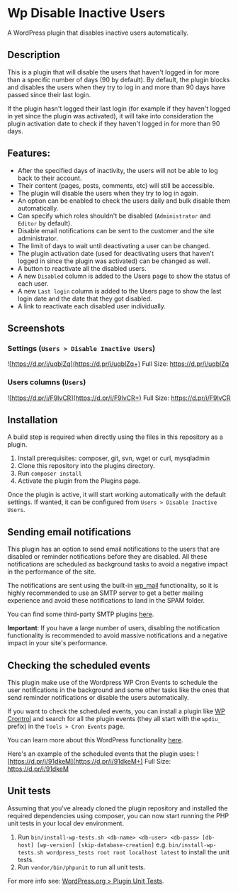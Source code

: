 # Wp Disable Inactive Users

A WordPress plugin that disables inactive users automatically.

## Description

This is a plugin that will disable the users that haven't logged in for more than a specific number of days (90 by default).
By default, the plugin blocks and disables the users when they try to log in and more than 90 days have passed since their last login. 

If the plugin hasn't logged their last login (for example if they haven't logged in yet since the plugin was activated), it will take into consideration the plugin activation date to check if they haven't logged in for more than 90 days.

## Features:
*   After the specified days of inactivity, the users will not be able to log back to their account.
*   Their content (pages, posts, comments, etc) will still be accessible.
*   The plugin will disable the users when they try to log in again.
*   An option can be enabled to check the users daily and bulk disable them automatically.
*   Can specify which roles shouldn't be disabled (`Administrator` and `Editor` by default).
*   Disable email notifications can be sent to the customer and the site administrator.
*   The limit of days to wait until deactivating a user can be changed.
*   The plugin activation date (used for deactivating users that haven't logged in since the plugin was activated) can be changed as well.
*   A button to reactivate all the disabled users.
*   A new `Disabled` column is added to the Users page to show the status of each user.
*   A new `Last login` column is added to the Users page to show the last login date and the date that they got disabled.
*   A link to reactivate each disabled user individually.

## Screenshots

### Settings (`Users > Disable Inactive Users`)
![https://d.pr/i/uqblZq](https://d.pr/i/uqblZq+) 
Full Size: https://d.pr/i/uqblZq

### Users columns (`Users`)
![https://d.pr/i/F9lvCR](https://d.pr/i/F9lvCR+) 
Full Size: https://d.pr/i/F9lvCR

## Installation
A build step is required when directly using the files in this repository as a plugin.
1. Install prerequisites: composer, git, svn, wget or curl, mysqladmin
2. Clone this repository into the plugins directory.
3. Run `composer install`
4. Activate the plugin from the Plugins page.

Once the plugin is active, it will start working automatically with the default settings.
If wanted, it can be configured from `Users > Disable Inactive Users`.

## Sending email notifications
This plugin has an option to send email notifications to the users that are disabled or reminder notifications before they are disabled. All these notifications are scheduled as background tasks to avoid a negative impact in the performance of the site. 

The notifications are sent using the built-in [wp_mail](https://developer.wordpress.org/reference/functions/wp_mail/) functionality, so it is highly recommended to use an SMTP server to get a better mailing experience and avoid these notifications to land in the SPAM folder.

You can find some third-party SMTP plugins [here](https://wordpress.org/plugins/search/smtp). 

**Important**: If you have a large number of users, disabling the notification functionality is recommended to avoid massive notifications and a negative impact in your site's performance.

## Checking the scheduled events
This plugin make use of the Wordpress WP Cron Events to schedule the user notifications in the background and some other tasks like the ones that send reminder notifications or disable the users automatically.

If you want to check the scheduled events, you can install a plugin like [WP Crontrol](https://wordpress.org/plugins/wp-crontrol/) and search for all the plugin events (they all start with the `wpdiu_` prefix) in the `Tools > Cron Events` page.

You can learn more about this WordPress functionality [here](https://developer.wordpress.org/plugins/cron/scheduling-wp-cron-events/).

Here's an example of the scheduled events that the plugin uses:
![https://d.pr/i/91dkeM](https://d.pr/i/91dkeM+) 
Full Size: https://d.pr/i/91dkeM

## Unit tests
Assuming that you've already cloned the plugin repository and installed the required dependencies using composer, you can now start running the PHP unit tests in your local dev environment.
1. Run `bin/install-wp-tests.sh <db-name> <db-user> <db-pass> [db-host] [wp-version] [skip-database-creation]` e.g. `bin/install-wp-tests.sh wordpress_tests root root localhost latest` to install the unit tests.
2. Run `vendor/bin/phpunit` to run all unit tests.

For more info see: [WordPress.org > Plugin Unit Tests](https://make.wordpress.org/cli/handbook/misc/plugin-unit-tests/#running-tests-locally). 

